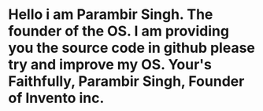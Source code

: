 # Hello i am Parambir Singh. The founder of the OS. I am providing you the source code in github please try and improve my OS. Your's Faithfully, Parambir Singh, Founder of Invento inc.
